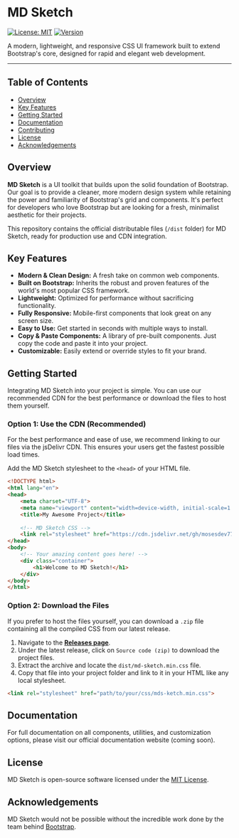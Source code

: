 # MD Sketch

[![License: MIT](https://img.shields.io/badge/License-MIT-blue.svg)](https://opensource.org/licenses/MIT)
[![Version](https://img.shields.io/badge/version-v1.0.0-brightgreen.svg)](https://github.com/mosesdev777/mdsketch/tree/main)

A modern, lightweight, and responsive CSS UI framework built to extend Bootstrap's core, designed for rapid and elegant web development.

---

## Table of Contents

- [Overview](#overview)
- [Key Features](#key-features)
- [Getting Started](#getting-started)
- [Documentation](#documentation)
- [Contributing](#contributing)
- [License](#license)
- [Acknowledgements](#acknowledgements)

## Overview

**MD Sketch** is a UI toolkit that builds upon the solid foundation of Bootstrap. Our goal is to provide a cleaner, more modern design system while retaining the power and familiarity of Bootstrap's grid and components. It's perfect for developers who love Bootstrap but are looking for a fresh, minimalist aesthetic for their projects.

This repository contains the official distributable files (`/dist` folder) for MD Sketch, ready for production use and CDN integration.

## Key Features

- **Modern & Clean Design:** A fresh take on common web components.
- **Built on Bootstrap:** Inherits the robust and proven features of the world's most popular CSS framework.
- **Lightweight:** Optimized for performance without sacrificing functionality.
- **Fully Responsive:** Mobile-first components that look great on any screen size.
- **Easy to Use:** Get started in seconds with multiple ways to install.
- **Copy & Paste Components:** A library of pre-built components. Just copy the code and paste it into your project.
- **Customizable:** Easily extend or override styles to fit your brand.

## Getting Started

Integrating MD Sketch into your project is simple. You can use our recommended CDN for the best performance or download the files to host them yourself.

### Option 1: Use the CDN (Recommended)

For the best performance and ease of use, we recommend linking to our files via the jsDelivr CDN. This ensures your users get the fastest possible load times.

Add the MD Sketch stylesheet to the `<head>` of your HTML file.

```html
<!DOCTYPE html>
<html lang="en">
<head>
    <meta charset="UTF-8">
    <meta name="viewport" content="width=device-width, initial-scale=1.0">
    <title>My Awesome Project</title>
    
    <!-- MD Sketch CSS -->
    <link rel="stylesheet" href="https://cdn.jsdelivr.net/gh/mosesdev777/mdsketch@main/dist/md-sketch.min.css">
</head>
<body>
    <!-- Your amazing content goes here! -->
    <div class="container">
        <h1>Welcome to MD Sketch!</h1>
    </div>
</body>
</html>
```


### Option 2: Download the Files

If you prefer to host the files yourself, you can download a `.zip` file containing all the compiled CSS from our latest release.

1.  Navigate to the [**Releases page**](https://github.com/mosesdev777/mdsketch/releases/tag/v1.0.0).
2.  Under the latest release, click on `Source code (zip)` to download the project files.
3.  Extract the archive and locate the `dist/md-sketch.min.css` file.
4.  Copy that file into your project folder and link to it in your HTML like any local stylesheet.

```html
<link rel="stylesheet" href="path/to/your/css/mds-ketch.min.css">
```

## Documentation

For full documentation on all components, utilities, and customization options, please visit our official documentation website (coming soon).



## License

MD Sketch is open-source software licensed under the [MIT License](https://opensource.org/licenses/MIT).

## Acknowledgements

MD Sketch would not be possible without the incredible work done by the team behind [Bootstrap](https://getbootstrap.com/).

